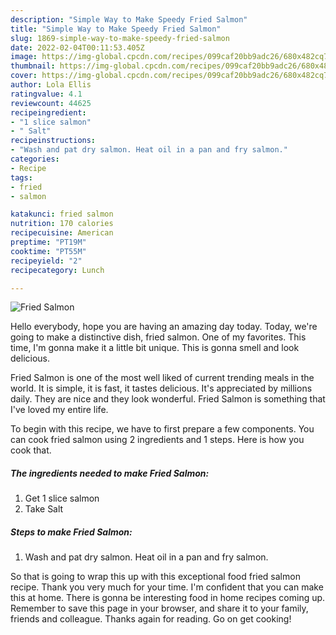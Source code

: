 ```yaml
---
description: "Simple Way to Make Speedy Fried Salmon"
title: "Simple Way to Make Speedy Fried Salmon"
slug: 1869-simple-way-to-make-speedy-fried-salmon
date: 2022-02-04T00:11:53.405Z
image: https://img-global.cpcdn.com/recipes/099caf20bb9adc26/680x482cq70/fried-salmon-recipe-main-photo.jpg
thumbnail: https://img-global.cpcdn.com/recipes/099caf20bb9adc26/680x482cq70/fried-salmon-recipe-main-photo.jpg
cover: https://img-global.cpcdn.com/recipes/099caf20bb9adc26/680x482cq70/fried-salmon-recipe-main-photo.jpg
author: Lola Ellis
ratingvalue: 4.1
reviewcount: 44625
recipeingredient:
- "1 slice salmon"
- " Salt"
recipeinstructions:
- "Wash and pat dry salmon. Heat oil in a pan and fry salmon."
categories:
- Recipe
tags:
- fried
- salmon

katakunci: fried salmon 
nutrition: 170 calories
recipecuisine: American
preptime: "PT19M"
cooktime: "PT55M"
recipeyield: "2"
recipecategory: Lunch

---
```



![Fried Salmon](https://img-global.cpcdn.com/recipes/099caf20bb9adc26/680x482cq70/fried-salmon-recipe-main-photo.jpg)

Hello everybody, hope you are having an amazing day today. Today, we're going to make a distinctive dish, fried salmon. One of my favorites. This time, I'm gonna make it a little bit unique. This is gonna smell and look delicious.



Fried Salmon is one of the most well liked of current trending meals in the world. It is simple, it is fast, it tastes delicious. It's appreciated by millions daily. They are nice and they look wonderful. Fried Salmon is something that I've loved my entire life.


To begin with this recipe, we have to first prepare a few components. You can cook fried salmon using 2 ingredients and 1 steps. Here is how you cook that.

<!--inarticleads1-->

##### The ingredients needed to make Fried Salmon:

1. Get 1 slice salmon
1. Take  Salt




<!--inarticleads2-->

##### Steps to make Fried Salmon:

1. Wash and pat dry salmon. Heat oil in a pan and fry salmon.




So that is going to wrap this up with this exceptional food fried salmon recipe. Thank you very much for your time. I'm confident that you can make this at home. There is gonna be interesting food in home recipes coming up. Remember to save this page in your browser, and share it to your family, friends and colleague. Thanks again for reading. Go on get cooking!
